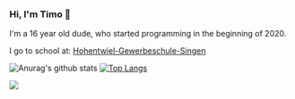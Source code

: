 ### Hi, I'm Timo 🤙

I'm a 16 year old dude, who started programming in the beginning of 2020.

I go to school at: [Hohentwiel-Gewerbeschule-Singen](https://hgs-singen.de)

![Anurag's github stats](https://github-readme-stats.vercel.app/api?username=codingbytimo&show_icons=true&theme=synthwave&title_color=40eb34&text_color=ffffff&icon_color=037bfc&line_height=33px&bg_color=363636) [![Top Langs](https://github-readme-stats.vercel.app/api/top-langs/?username=codingbytimo&title_color=40eb34&bg_color=363636&text_color=ffffff)](https://github.com/anuraghazra/github-readme-stats)

![](https://img.shields.io/badge/OS-Linux/Windows-informational?style=flat&logo=<LOGO_NAME>&logoColor=white&color=037bfc)
